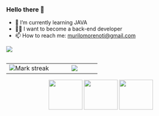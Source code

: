 ### Hello there 👋

- 🌱 I’m currently learning JAVA
- 🐱‍👤 I want to become a back-end developer
- 📫 How to reach me: murilomorenoti@gmail.com

<picture>
  <source
    srcset="https://github-readme-stats.vercel.app/api?username=Muriloo321&show_icons=true&theme=tokyonight"
    media="(prefers-color-scheme: dark)"
  />
  <source
    srcset="https://github-readme-stats.vercel.app/api?username=Muriloo321&show_icons=true"
    media="(prefers-color-scheme: light), (prefers-color-scheme: no-preference)"
  />
  <img src="https://github-readme-stats.vercel.app/api?username=Muriloo321&show_icons=true" />
</picture>

##

<table align="center">
<tr border="none">
<td width="50%" align="center">
  
  <img  title="🔥 Get streak stats for your profile at git.io/streak-stats" alt="Mark streak" src="https://github-readme-streak-stats.herokuapp.com/?user=Muriloo321&theme=tokyonight&hide_border=false" /> 
</td>

<td width="50%" align="center">

  <img  align="center"  src="https://github-readme-stats.anuraghazra1.vercel.app/api/top-langs/?username=Muriloo321&theme=tokyonight&hide_border=false&no-bg=true&no-frame=true&langs_count=10"/>
  
  </td>
</tr>
</table>

<p align="center">
<img height = "80" width = "90" src="https://cdn.jsdelivr.net/gh/devicons/devicon/icons/java/java-plain.svg" /> <img height = "80" width = "90" src="https://cdn.jsdelivr.net/gh/devicons/devicon/icons/html5/html5-original.svg" /> <img height = "80" width = "90" src="https://cdn.jsdelivr.net/gh/devicons/devicon/icons/css3/css3-plain.svg" />
          
</p>         
          
